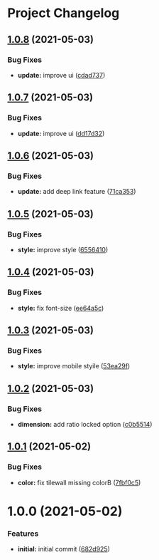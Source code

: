 # Project Changelog

## [1.0.8](https://github.com/ThornWalli/cuby-generator/compare/v1.0.7...v1.0.8) (2021-05-03)


### Bug Fixes

* **update:** improve ui ([cdad737](https://github.com/ThornWalli/cuby-generator/commit/cdad7376d0b4bf699b6ab0a0e788991b057c7de3))

## [1.0.7](https://github.com/ThornWalli/cuby-generator/compare/v1.0.6...v1.0.7) (2021-05-03)


### Bug Fixes

* **update:** improve ui ([dd17d32](https://github.com/ThornWalli/cuby-generator/commit/dd17d32788f89ac929000a8581af82f2388bab9d))

## [1.0.6](https://github.com/ThornWalli/cuby-generator/compare/v1.0.5...v1.0.6) (2021-05-03)


### Bug Fixes

* **update:** add deep link feature ([71ca353](https://github.com/ThornWalli/cuby-generator/commit/71ca353c24980dcff5ec38b8a30aa324c40cd811))

## [1.0.5](https://github.com/ThornWalli/cuby-generator/compare/v1.0.4...v1.0.5) (2021-05-03)


### Bug Fixes

* **style:** improve style ([6556410](https://github.com/ThornWalli/cuby-generator/commit/65564101c625ceb5ca7098fe7bd3504ad2b838ee))

## [1.0.4](https://github.com/ThornWalli/cuby-generator/compare/v1.0.3...v1.0.4) (2021-05-03)


### Bug Fixes

* **style:** fix font-size ([ee64a5c](https://github.com/ThornWalli/cuby-generator/commit/ee64a5cf5fcf87c0bdd1518dcfb6e118328eac98))

## [1.0.3](https://github.com/ThornWalli/cuby-generator/compare/v1.0.2...v1.0.3) (2021-05-03)


### Bug Fixes

* **style:** improve mobile styile ([53ea29f](https://github.com/ThornWalli/cuby-generator/commit/53ea29fa8b498c1908dff53b19c3714171b827af))

## [1.0.2](https://github.com/ThornWalli/cuby-generator/compare/v1.0.1...v1.0.2) (2021-05-03)


### Bug Fixes

* **dimension:** add ratio locked option ([c0b5514](https://github.com/ThornWalli/cuby-generator/commit/c0b5514a3d90491ce5110977e8410d78fee26fdc))

## [1.0.1](https://github.com/ThornWalli/cuby-generator/compare/v1.0.0...v1.0.1) (2021-05-02)


### Bug Fixes

* **color:** fix tilewall missing colorB ([7fbf0c5](https://github.com/ThornWalli/cuby-generator/commit/7fbf0c5015e363d2c1bcb5b4834386deec155913))

# 1.0.0 (2021-05-02)


### Features

* **initial:** initial commit ([682d925](https://github.com/ThornWalli/cuby-generator/commit/682d925e74094545140d7078e778aa531129abb5))
